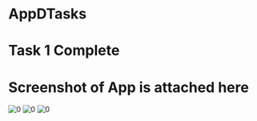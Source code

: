 # AppDTasks
# Task 1 Complete 
# Screenshot of App is attached here
![0](https://user-images.githubusercontent.com/96694087/151569359-6597484c-ee97-4871-9a8f-4c6a32d5e983.jpg)
![0](https://user-images.githubusercontent.com/96694087/151569110-787777a6-7123-4330-93de-6d57f82b3f88.jpg)
![0](https://user-images.githubusercontent.com/96694087/151581735-36e6ef18-2797-4cc8-8449-41a39be77037.jpg)
